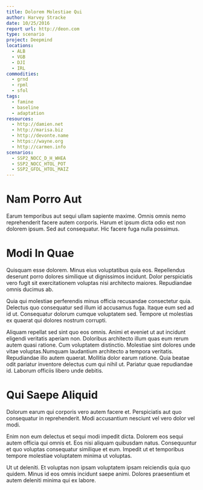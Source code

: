 ```yaml
---
title: Dolorem Molestiae Qui
author: Harvey Stracke
date: 10/25/2016
report url: http://deon.com
type: scenario
project: Deepmind
locations:
  - ALB
  - VGB
  - DJI
  - IRL
commodities:
  - grnd
  - rpml
  - sfol
tags:
  - famine
  - baseline
  - adaptation
resources:
  - http://damien.net
  - http://marisa.biz
  - http://devonte.name
  - https://wayne.org
  - http://carmen.info
scenarios:
  - SSP2_NOCC_D_H_WHEA
  - SSP2_NOCC_HTOL_POT
  - SSP2_GFDL_HTOL_MAIZ
---
```

# Nam Porro Aut
Earum temporibus aut sequi ullam sapiente maxime. Omnis omnis nemo reprehenderit facere autem corporis. Harum et ipsum dicta odio est non dolorem ipsum. Sed aut consequatur. Hic facere fuga nulla possimus.

# Modi In Quae
Quisquam esse dolorem. Minus eius voluptatibus quia eos. Repellendus deserunt porro dolores similique ut dignissimos incidunt. Dolor perspiciatis vero fugit sit exercitationem voluptas nisi architecto maiores. Repudiandae omnis ducimus ab.
 Quia qui molestiae perferendis minus officia recusandae consectetur quia. Delectus quo consequatur sed illum id accusamus fuga. Itaque eum sed ad id ut. Consequatur dolorum cumque voluptatem sed. Tempore ut molestias ex quaerat qui dolores nostrum corrupti.
 Aliquam repellat sed sint quo eos omnis. Animi et eveniet ut aut incidunt eligendi veritatis aperiam non. Doloribus architecto illum quas eum rerum autem quasi ratione. Cum voluptatem distinctio. Molestiae sint dolores unde vitae voluptas.Numquam laudantium architecto a tempora veritatis. Repudiandae illo autem quaerat. Mollitia dolor earum ratione. Quia beatae odit pariatur inventore delectus cum qui nihil ut. Pariatur quae repudiandae id. Laborum officiis libero unde debitis.

# Qui Saepe Aliquid
Dolorum earum qui corporis vero autem facere et. Perspiciatis aut quo consequatur in reprehenderit. Modi accusantium nesciunt vel vero dolor vel modi.
 Enim non eum delectus et sequi modi impedit dicta. Dolorem eos sequi autem officia qui omnis et. Eos nisi aliquam quibusdam natus. Consequuntur et quo voluptas consequatur similique et eum. Impedit ut et temporibus tempore molestiae voluptatem minima ut voluptas.
 Ut ut deleniti. Et voluptas non ipsam voluptatem ipsam reiciendis quia quo quidem. Minus id eos omnis incidunt saepe animi. Dolores praesentium et autem deleniti minima qui ex labore.
